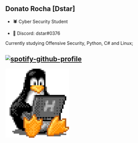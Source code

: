 ## Donato Rocha [Dstar]
- 🕷 Cyber Security Student

- 🔱 Discord: dstar#0376

Currently studying Offensive Security, Python, C# and Linux;


[![spotify-github-profile](https://spotify-github-profile.vercel.app/api/view?uid=yvtlyqtdxy91trm6n4mk82j7l&cover_image=true&theme=novatorem&show_offline=false&background_color=121212&bar_color=53b14f&bar_color_cover=false)](https://open.spotify.com/user/yvtlyqtdxy91trm6n4mk82j7l)
-----


<img src="static/tux-linux-penguin.gif"
  alt="neutral" width="200">

